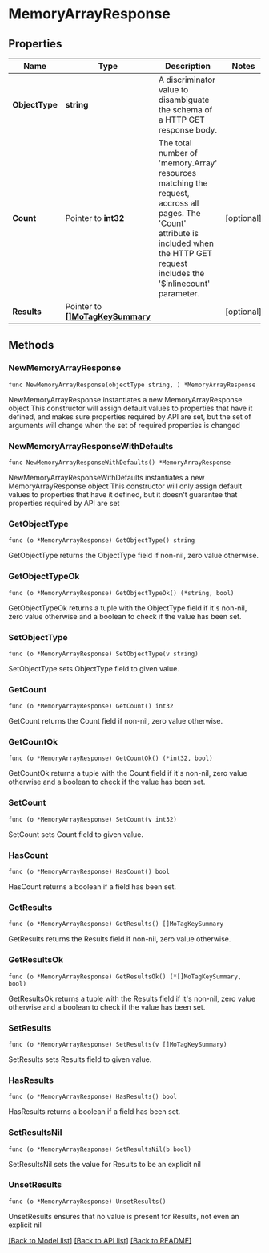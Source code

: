 # MemoryArrayResponse

## Properties

Name | Type | Description | Notes
------------ | ------------- | ------------- | -------------
**ObjectType** | **string** | A discriminator value to disambiguate the schema of a HTTP GET response body. | 
**Count** | Pointer to **int32** | The total number of &#39;memory.Array&#39; resources matching the request, accross all pages. The &#39;Count&#39; attribute is included when the HTTP GET request includes the &#39;$inlinecount&#39; parameter. | [optional] 
**Results** | Pointer to [**[]MoTagKeySummary**](MoTagKeySummary.md) |  | [optional] 

## Methods

### NewMemoryArrayResponse

`func NewMemoryArrayResponse(objectType string, ) *MemoryArrayResponse`

NewMemoryArrayResponse instantiates a new MemoryArrayResponse object
This constructor will assign default values to properties that have it defined,
and makes sure properties required by API are set, but the set of arguments
will change when the set of required properties is changed

### NewMemoryArrayResponseWithDefaults

`func NewMemoryArrayResponseWithDefaults() *MemoryArrayResponse`

NewMemoryArrayResponseWithDefaults instantiates a new MemoryArrayResponse object
This constructor will only assign default values to properties that have it defined,
but it doesn't guarantee that properties required by API are set

### GetObjectType

`func (o *MemoryArrayResponse) GetObjectType() string`

GetObjectType returns the ObjectType field if non-nil, zero value otherwise.

### GetObjectTypeOk

`func (o *MemoryArrayResponse) GetObjectTypeOk() (*string, bool)`

GetObjectTypeOk returns a tuple with the ObjectType field if it's non-nil, zero value otherwise
and a boolean to check if the value has been set.

### SetObjectType

`func (o *MemoryArrayResponse) SetObjectType(v string)`

SetObjectType sets ObjectType field to given value.


### GetCount

`func (o *MemoryArrayResponse) GetCount() int32`

GetCount returns the Count field if non-nil, zero value otherwise.

### GetCountOk

`func (o *MemoryArrayResponse) GetCountOk() (*int32, bool)`

GetCountOk returns a tuple with the Count field if it's non-nil, zero value otherwise
and a boolean to check if the value has been set.

### SetCount

`func (o *MemoryArrayResponse) SetCount(v int32)`

SetCount sets Count field to given value.

### HasCount

`func (o *MemoryArrayResponse) HasCount() bool`

HasCount returns a boolean if a field has been set.

### GetResults

`func (o *MemoryArrayResponse) GetResults() []MoTagKeySummary`

GetResults returns the Results field if non-nil, zero value otherwise.

### GetResultsOk

`func (o *MemoryArrayResponse) GetResultsOk() (*[]MoTagKeySummary, bool)`

GetResultsOk returns a tuple with the Results field if it's non-nil, zero value otherwise
and a boolean to check if the value has been set.

### SetResults

`func (o *MemoryArrayResponse) SetResults(v []MoTagKeySummary)`

SetResults sets Results field to given value.

### HasResults

`func (o *MemoryArrayResponse) HasResults() bool`

HasResults returns a boolean if a field has been set.

### SetResultsNil

`func (o *MemoryArrayResponse) SetResultsNil(b bool)`

 SetResultsNil sets the value for Results to be an explicit nil

### UnsetResults
`func (o *MemoryArrayResponse) UnsetResults()`

UnsetResults ensures that no value is present for Results, not even an explicit nil

[[Back to Model list]](../README.md#documentation-for-models) [[Back to API list]](../README.md#documentation-for-api-endpoints) [[Back to README]](../README.md)


